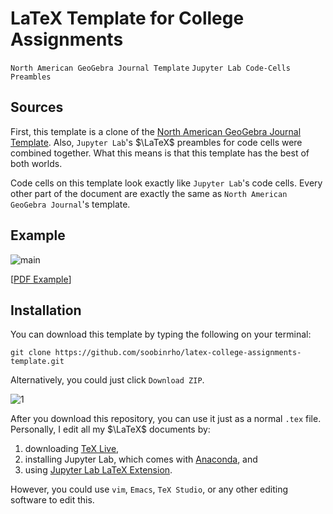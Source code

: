 # LaTeX Template for College Assignments
`North American GeoGebra Journal Template` 
`Jupyter Lab Code-Cells Preambles`

## Sources
First, this template is a clone of the 
[North American GeoGebra Journal Template](https://github.com/jamesquinlan/nagj). 
Also, `Jupyter Lab`'s $\LaTeX$ preambles for
code cells were combined together.
What this means is that this template has
the best of both worlds. 

Code cells on this template look exactly like `Jupyter Lab`'s
code cells. Every other part of the document
are exactly the same as `North American GeoGebra Journal`'s template.

## Example
![main](https://user-images.githubusercontent.com/19341857/174758273-d4410ce1-afe4-4d4e-8229-1f069ee8a165.png)

[[PDF Example](main.pdf)]

## Installation
You can download this template by typing the following on your terminal:

```
git clone https://github.com/soobinrho/latex-college-assignments-template.git
```

Alternatively, you could just click `Download ZIP`.

![1](https://user-images.githubusercontent.com/19341857/174758825-c2caf22c-29cb-4ffa-816c-5ad1c4a0613e.png)

After you download this repository, you can use it just as a normal `.tex` file. 
Personally, I edit all my $\LaTeX$ documents by:
1. downloading [TeX Live](https://www.tug.org/texlive/),
2. installing Jupyter Lab, which comes with [Anaconda](https://www.anaconda.com/), and
3. using [Jupyter Lab LaTeX Extension](https://github.com/jupyterlab/jupyterlab-latex).

However, you could use `vim`, `Emacs`, `TeX Studio`, or any other
editing software to edit this.
